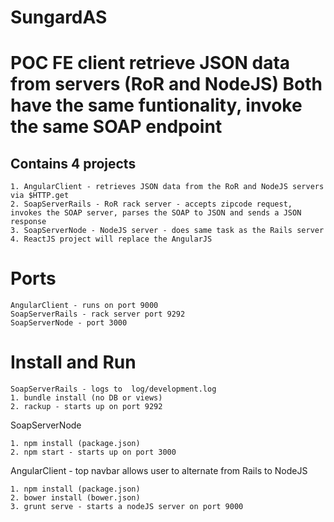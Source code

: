 SungardAS
=========
POC FE client retrieve JSON data from servers (RoR and NodeJS)
Both have the same funtionality, invoke the same SOAP endpoint
=============
Contains 4 projects 
-------------------
```
1. AngularClient - retrieves JSON data from the RoR and NodeJS servers via $HTTP.get
2. SoapServerRails - RoR rack server - accepts zipcode request, invokes the SOAP server, parses the SOAP to JSON and sends a JSON response
3. SoapServerNode - NodeJS server - does same task as the Rails server
4. ReactJS project will replace the AngularJS 
```

Ports
=====
```
AngularClient - runs on port 9000
SoapServerRails - rack server port 9292
SoapServerNode - port 3000
```

Install and Run
===============
```
SoapServerRails - logs to  log/development.log
1. bundle install (no DB or views)
2. rackup - starts up on port 9292
```

SoapServerNode
```
1. npm install (package.json)
2. npm start - starts up on port 3000
```

AngularClient - top navbar allows user to alternate from Rails to NodeJS
```
1. npm install (package.json)
2. bower install (bower.json)
3. grunt serve - starts a nodeJS server on port 9000
```





